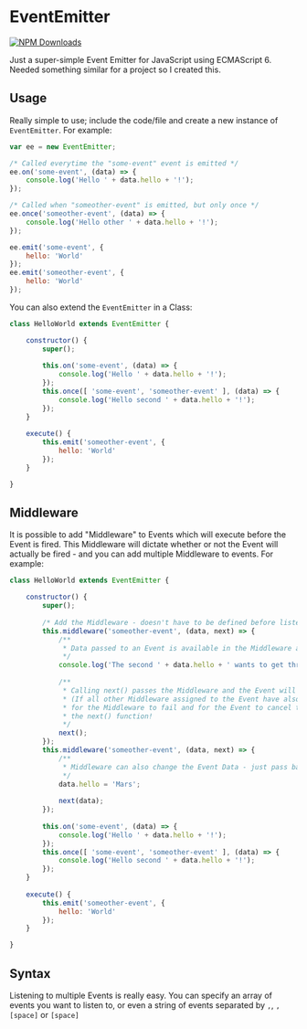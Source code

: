 # EventEmitter

[![NPM Downloads](https://img.shields.io/npm/dm/event-keeper.png)](https://www.npmjs.com/package/event-keeper)

Just a super-simple Event Emitter for JavaScript using ECMAScript 6. Needed something similar for a project so I created this.

## Usage

Really simple to use; include the code/file and create a new instance of `EventEmitter`. For example:

```js
var ee = new EventEmitter;

/* Called everytime the "some-event" event is emitted */
ee.on('some-event', (data) => {
    console.log('Hello ' + data.hello + '!');
});

/* Called when "someother-event" is emitted, but only once */
ee.once('someother-event', (data) => {
    console.log('Hello other ' + data.hello + '!');
});

ee.emit('some-event', {
    hello: 'World'
});
ee.emit('someother-event', {
    hello: 'World'
});
```

You can also extend the `EventEmitter` in a Class:

```js
class HelloWorld extends EventEmitter {

    constructor() {
        super();
        
        this.on('some-event', (data) => {
            console.log('Hello ' + data.hello + '!');
        });
        this.once([ 'some-event', 'someother-event' ], (data) => {
            console.log('Hello second ' + data.hello + '!');
        });
    }
    
    execute() {
        this.emit('someother-event', {
            hello: 'World'
        });
    }

}
```

## Middleware

It is possible to add "Middleware" to Events which will execute before the Event is fired. This Middleware will dictate whether or not the Event will actually be fired - and you can add multiple Middleware to events. For example:

```js
class HelloWorld extends EventEmitter {

    constructor() {
        super();
        
        /* Add the Middleware - doesn't have to be defined before listening to the Event */
        this.middleware('someother-event', (data, next) => {
            /**
             * Data passed to an Event is available in the Middleware as "data"
             */
            console.log('The second ' + data.hello + ' wants to get through...');
            
            /**
             * Calling next() passes the Middleware and the Event will continue to emit
             * (If all other Middleware assigned to the Event have also passed, if any),
             * for the Middleware to fail and for the Event to cancel the emit, don't call
             * the next() function!
             */
            next();
        });
        this.middleware('someother-event', (data, next) => {
            /**
             * Middleware can also change the Event Data - just pass back the new Data in next()
             */
            data.hello = 'Mars';
            
            next(data);
        });
        
        this.on('some-event', (data) => {
            console.log('Hello ' + data.hello + '!');
        });
        this.once([ 'some-event', 'someother-event' ], (data) => {
            console.log('Hello second ' + data.hello + '!');
        });
    }
    
    execute() {
        this.emit('someother-event', {
            hello: 'World'
        });
    }

}
```

## Syntax

Listening to multiple Events is really easy. You can specify an array of events you want to listen to, or even a string of events separated by `,`, `,[space]` or `[space]`
